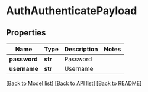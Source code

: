 # AuthAuthenticatePayload

## Properties
Name | Type | Description | Notes
------------ | ------------- | ------------- | -------------
**password** | **str** | Password | 
**username** | **str** | Username | 

[[Back to Model list]](../README.md#documentation-for-models) [[Back to API list]](../README.md#documentation-for-api-endpoints) [[Back to README]](../README.md)


